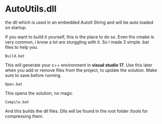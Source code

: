 # AutoUtils.dll

the dll which is used in an embedded AutoIt String and will be auto loaded on startup.

If you want to build it yourself, this is the place to do so.
Even tho cmake is very common, i know a lot are sturggling with it.
So i made 3 simple .bat files to help you.

```
Build.bat
```

This will generate your c++ environment in **visual studio 17**.
Use this later when you add or remove files from the project, to update the solution. Make sure to save before running.

```
Open.bat
```

This opens the solution, no magic

```
Compile.bat
```

And this builds the dll files. Dlls will be found in the root folder /tools for compressing them.
